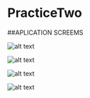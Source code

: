 # PracticeTwo

##APLICATION SCREEMS 

![alt text](Pics/One)

![alt text](Pics/Two)

![alt text](Pics/Trhee)

![alt text](Pics/Four)